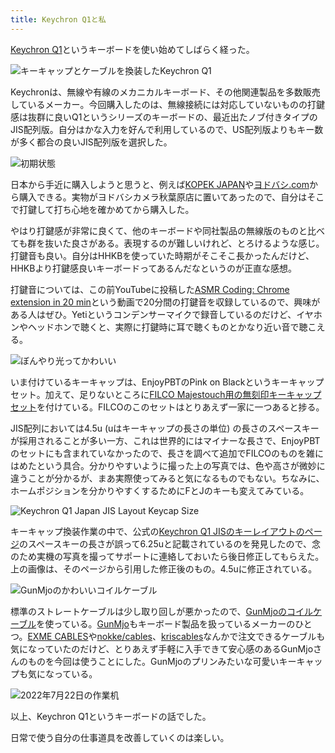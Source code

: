```yaml
---
title: Keychron Q1と私
---
```

[Keychron Q1](https://www.keychron.com/products/keychron-q1-qmk-custom-mechanical-keyboard-japan-jis-layout)というキーボードを使い始めてしばらく経った。

![](https://lh3.googleusercontent.com/docs/ADP-6oHmUQtKNJNhLjFGx5HVAq2GKH8nGNOuIlgoTCF2Y9qfzXayTh_eIpJ7qKfrhqgLHuXZaJ77XgLmCLfbI6mSX9cXZbUfKdwbZbcY6AoCV46NdBydOHe8FCIeaofxTzfs2lZxjQN87zG8aZDZhklPXZH_njV6xaWUwX1eQhtEKGb2CMrjE_6LdsDQBeOKeUGI-nJXow1cwW2mL0ri6fYjSnKCmmrr1uV05mMgg7Hm0Sa-OJSTCF4BWXcbnDeTnBNtTB7_m_AZHF3LgYAr-VcHs8ZhFJnocj1T0U3uloDv1ytR-1fFr0eszgKhID1Au_oQRv08TJh3AcT4Gfn0voP74f2UL-UfgfMHuX7irVNL1Kk3dJJJmKzTKnpeGRiuqoW-1tQV43BHbcmG2RMv_4kvzdWX8hLFs1k5Py4g0yS2WBIsAh0HSxg5jrJZA39ULT63Hqm8ealGmRNYd_yolMofPlIg1oN0Z3qoqDeDU3GBhF_ch7CWNJWZRrIJ1n7xK9rltZ2BCVyZJFktyrdwcZ-ljFzmOJ2qSIzpLDN8yazNE6oBhSOF6mieR3gEHduLImyby112nsqt8YH2Tu0u18JeCkIrslJD9OEOF6PH4WhsarrTZYl9YePCRcKwOvBs61wE0hiZPGDxecwq2MW2YeJfr657HaHUjG_M1wmdgJFQ_TPZmbe2o-Qxld_EytJd5yY02RUVhoJ-JktYazTOADFbmsKtSk_XW88dsvq8qTklkuNVWcmORvvQI9ezCyh2-asEREq21Zuhb77bFAP87-sN_CvIku_x2pn4Z_JjFn6va58nADJxS7vIgJJCgOwyVZ1iDP8z4MkJ5ERr88zbRlpsQS7bWdzGwFoVPtBsmBLZtHOFfg8K_2V2EbILJU8-UEjyPhdkIS3GTYYWF0q8f8zJvCg9mLWfGeXh7taSRNNfAeEV5jt1Kv63ks2zZSumQxD7zQ-ajQjF2b1ly5jVZ-TlMFEmNYuG4yfgxR3uAAId6owKce6dlmqd18tuC0NJ3tonNWWH8c0PLVqDlbJCXIRvxCFgSmmyj3MMy2XulaosfeJ-KMpkxIBZpJJ5lCR7J7ZLLQV39JU-iKO-OXLiRGowdJcWExyZW8RVNXrZYqNhJIL6iVQUfBNrZsIJkKxtqk5PSpA0fpdvn3b48v5RbBJbYlr2VYN7IISKkMLWG7kmU4KzGVVv8VMy-VkqKY_nqkXT8LXQrRmZfRhc74bfbeatBu7uVLCejzpKh52MacHFrb3zhO3D-Q "キーキャップとケーブルを換装したKeychron Q1")

Keychronは、無線や有線のメカニカルキーボード、その他関連製品を多数販売しているメーカー。今回購入したのは、無線接続には対応していないものの打鍵感は抜群に良いQ1というシリーズのキーボードの、最近出たノブ付きタイプのJIS配列版。自分はかな入力を好んで利用しているので、US配列版よりもキー数が多く都合の良いJIS配列版を選択した。

![](https://lh3.googleusercontent.com/docs/ADP-6oFJKlghKbvKwxdjKeA8ZTv97VsXGdMi2ZbQotUREoDSuUtfdFwGLAd8rMiEyG8CHJvwjM_I481ioVY0K3yl6VU9nvOX4QGiw_PcXeqaVjblY-BQin9A0Aniu341BMzPuOWI8Ui7wirunyrqxZLwfWOMIw3zgW1eT-o84wtXKPHhsgcaeo6FSPwyMTsYBghTpzRU1-eYKHCSfyYiWlwtW3faxteNB6UwaQC6sUA_OABGOOwMNsNzfgOgswvHt6k84X9GeJFJdh8Pr24mavl0_Wey_pAzpfitg-_PfV4ft8CIEmCnGeDWpH18ypVDg_BTB0hDa1eAV-au8A59NZbIc3vVnPZHG8XtqPnkoUL8CaNL2quDitS3Et8YJBOkM8to1vjycGcm72j7aGBpZQl45WrTlZ0uOd7LkjoB8PV6dNDRKNf-tv5pgZNwzK8N-e0uJYGNojr8ZXClyelJFSF-oKiJ7O7ciUtsOsJDxd_DICNVSGx108KDVjKWhyZ550gkY5jIALYKEiNBlNDOVJn6s4F5xLEnrwU6G2cG9gV1srjMzXmZB9SrDOVvehE7GQTYCVUsJXu-jFZqGejql7bH_kqaZB4Z6vcljzGd0n98iMERKcrfIaXXjoSvEj5CYgsgudKmdMAwgWkEB08djRrukfBp8aHlUfyqQuxvF1txnzzYWjD4jIQbRE7aj63fkvYNcP0STP4VsEBbTOuA-TRgJeRTA70jBZzvobsz2jI-wVh3QwWxIIub4zEr3aBnRs0tqc0U5YB4R7DuPKisTppQjIQEgL-Re-PZgBjJWyBlFPA0HRTGEBPOw9TFm9oZ_18pLmQF47NwSUN__N7Sc08eUCGcIjWnlKPAdS9O_lEsu1rgpb9cHkRMOFrfFIEM9lfnsZTFRacQiVmaVaotpQV-GAResozW7w3XoXBurP69EHNnhDAnhvO2Skhod-p6FQC5pGHS7kY0J_scOWH1TOEQBJj8MU3xQk_ARSg0i6c7T9p_fxLlMc4ZPu_G6yxd0YF7ZQG92zl5z0GcpldOV6x3OI-_93CAF-7AgSaMedVdJ_6RzmJyGSwy705NZjz071Jx0E71bJTEyCp0D-fkjQe63-emfqdLSsKD5jwA-nn0wtqBJM5etgW0p56xy-k6ZoSleTmbx71c9sqF3E3-452-YqYoPExjyQRiks2D3YrwETI_jy2eOcH2fheIt9huMQvJMotjAZG0h8kQo0CwEWoPy8gYfj9a3RdpAqN6DjjGD_E9m_fQ1g "初期状態")

日本から手近に購入しようと思うと、例えば[KOPEK JAPAN](https://superkopek.jp/products/keychron-q1knob-us?variant=42638615904496)や[ヨドバシ.com](https://www.yodobashi.com/product/100000001007077436/)から購入できる。実物がヨドバシカメラ秋葉原店に置いてあったので、自分はそこで打鍵して打ち心地を確かめてから購入した。

やはり打鍵感が非常に良くて、他のキーボードや同社製品の無線版のものと比べても群を抜いた良さがある。表現するのが難しいけれど、とろけるような感じ。打鍵音も良い。自分はHHKBを使っていた時期がそこそこ長かったんだけど、HHKBより打鍵感良いキーボードってあるんだなというのが正直な感想。

打鍵音については、この前YouTubeに投稿した[ASMR Coding: Chrome extension in 20 min](https://www.youtube.com/watch?v=B5wdRcv-zQA&t=531s)という動画で20分間の打鍵音を収録しているので、興味がある人はぜひ。Yetiというコンデンサーマイクで録音しているのだけど、イヤホンやヘッドホンで聴くと、実際に打鍵時に耳で聴くものとかなり近い音で聴こえる。

![](https://lh3.googleusercontent.com/docs/ADP-6oHUIdiwPPxNEe0YdwFnXyl6Dm2jppVn1c2GBC19kWWu9GIx9NpLmvbFhWZA32offwvrg1SiyMkOMMDymq5SQHYYd1XiHRzaGU91X7dspsqK5NCtQGB_xFCCJejM8X0GSo-qwDQzEgr4hPsIsLqucPzPsuQu8FJScIUz5pAAtc4F6NoOfEZp6H9-PmwL9BTGM3FLfvksGPaKnVaBL8ONJ8sjwhgb-x03KRgA010E7J5WyRNgfX1NT0o1rr9JPWhFTzMuuRfYDV0tV6O2pg5OtLTDFNgHt45EPX1Zi-6QgoYyF_XTG4bTk8GANaFqDfjMljiy5oZLboq5BRD5aGMyi8C4ARjsQcwrWHJbiNxv9hnvZYVs8ErjEcXkBTM-GJDpnmwfPcE_PBBwdPTt2yYLpQIYNEv3kuaN2dh4h7eVs2rMamTKmv4K8ErrfbwlvGGvwSw9Wf84bkdNhVOlCaal_YJWLmDD6LzJGlRW7whSPYm4GxYr2IoI-HgnH0NTDuo4lY5ikjH0NlLDAP0JMd8yQ9wbZmU9sPcbIidpuJHgKu8LdVfVJIj8haZtratq3WQZsLbZNAarMC5O06xQVgpdYax6ArMz4TIr7Afr1Z--0UGwS0Jde-gjP4BhFV4fyNN9e_3jkUWQcN6QyksMiHPsD5_hYWWrxTCdPZs3-Dp9T13CA7D9cHrghmsvy11ds9hBk7jf3K5eRDxD3gCADihBijwoomOGCWwN41OO8O06bIJ5_JTRZU3WPqo7KqhG_x5by-wKamqNtp7WKcR4FLtISxIHc96o32uGhKLWUu1MUZ9WC_OwotoMUJUL-4WTebaPVhuvX1edlKJTDLr4Vc0jwZZKwB9YrI0KtSRII8AEqizaUbTKgqVuWzznlJh2DPB8EpyWO95nMO3_5L1kp-dpsIfywZ8JrDgnfxrGZiObG2honoBa4DiMmr5SlOf4aMNpG9euSn2zq3ydne-KnxUqn-2d2C2oadzX_Q4Q-yWw0td9gmo362La-wA2dZxGubFbGqw4IyavcrfGc56mULRlS66o-hqgoQB8VkPVv5cCrCeeTjhh7p-Km4zZyuDYDaKw8md_Ke23j2ihXz_n15EYdUgSHuSxY7yAKuW19iWurOoRMotBl4qgruKyIxW94Xo2allmXoRac2Wz9QQr2Ov5h1GbpPJOAbGINhFuiSkOdKPL0v41y3gkeKZ8HM23-V-SZTRGMN294YOz-lm8RjhcQlQdGU2tycuzdx2NqLNqWDB-lu4sbQ "ぼんやり光ってかわいい")

いま付けているキーキャップは、EnjoyPBTのPink on Blackというキーキャップセット。加えて、足りないところに[FILCO Majestouch用の無刻印キーキャップセット](https://www.amazon.co.jp/dp/B00R1BZ60K)を付けている。FILCOのこのセットはとりあえず一家に一つあると捗る。

JIS配列においては4.5u (uはキーキャップの長さの単位) の長さのスペースキーが採用されることが多い一方、これは世界的にはマイナーな長さで、EnjoyPBTのセットにも含まれていなかったので、長さを調べて追加でFILCOのものを雑にはめたという具合。分かりやすいように撮った上の写真では、色や高さが微妙に違うことが分かるが、まあ実際使ってみると気になるものでもない。ちなみに、ホームポジションを分かりやすくするためにFとJのキーも変えてみている。

![](https://lh3.googleusercontent.com/docs/ADP-6oHMA0EUNkUn9SUr9Xbl-17PRetnEuRuXj9eQdyROpvrII4ILbwX_yy8vL7zaZbpcchhG2CegMNEqEj7EpckVatxudNeux69B4LmnY7j13pklnfU0LTZmz5-9TBVngEsDschGBYwThDv7nOjwdaipEaB5qzdH82yyXjFVVWMMvAaTjdIUJOCj3gPDtFn-sp4FXqR0VGs2IlWOUduf8GK3xaQg-T1V56UCPX4_YZDGjRPxKqkiP2yN-rzxsjT0pDrpKWZ80hL9sRsAIBznCkc2rFAtw1r4kPKt7uFQMIeWwwaXx6YF9f22JJrlyQRL6BaftmSzNtlUPMt6TWK7OyrXz_al5aI7-DLBwufNKEgJ24r2mia4-wzjP6KtlGJHCWzJ7eAAz5yTFgh-u1rezHxMF7AioLBumlg3KbjRLtsLNIhYiFSezyvvixxDVQHFVDdGBCOZ2TfADkbvn5-zcM5mqHs6FssczOjjPP0tZ0YVJqcCD3DUP-uBeVNtvxud01Od1B4Zg_8H_UEWNTk4Mtd2SkqwU0Kzyi5sBp6-9rYQqM9Lw1xsIc4fp0kg8uv_gnRqNCMTm__vG1a34aqNJlo9J6DIbMFd0BqnObWRxGfej3V1YdBF-GxcnXr3MzccwNV1rHBqFrx_D4yJ_X4iy_v-4NIatOAyGAVHOym5bfhPRXEtBe117GgqUyLIX9PbltLduQG6nCcyILx_hiTsQusOt5OcjUkTD0-pN1XF2jpt1Q88YWPrsXhFfCgur-BE5BnimbnO9d1Z3vhtRvbtVhtbwFLrs0jQx0Q3XTsh4MULhrActmhO9kOnCkAlUFJL8OG-X0vNZ-i9HPL_IzuHnwFvouAxo1LT4CZTRJ2fmFKjXqYRZy0ZaGovhO1PHR3AaPRlYdBF_oa17zKUXW_qw5EhO9obFaBEu77dSPxSV0O_Jj54R79NpnV6_clEAlduazdIiGV_OLbK11uOorMTswrf-auxeSGxs38INnhapXYEHTq2nwY_w7qBcwyhVuNZ6e3T2HCM4qoAmChOhQsT8_PXsnwIrX1TUqltHgUbR94bWMMVZ9fpt0aDfGITztJ10kFv5aFliZoCTv5ci7UUPsxWJMMxZ-N2kLf4PzcRjBqP7uj8qRR96PJo0LqIZ46LFEKhwxQIZFeeQpFBP_2s2e8WTe0tclHsR0Cgl3M-rvFKIg76ZnYtMJSU-7_mdpbFnxMApv1cb_dTstMzna1QxfTYN6KG7J3narWSJrp-oqhZVsHPcJCVA "Keychron Q1 Japan JIS Layout Keycap Size")

キーキャップ換装作業の中で、公式の[Keychron Q1 JISのキーレイアウトのページ](https://www.keychron.com/pages/keychron-q1-japan-jis-layout-keycap-size)のスペースキーの長さが誤って6.25uと記載されているのを発見したので、念のため実機の写真を撮ってサポートに連絡しておいたら後日修正してもらえた。上の画像は、そのページから引用した修正後のもの。4.5uに修正されている。

![](https://lh3.googleusercontent.com/docs/ADP-6oH2wQxz82HQ9gpE7MCVUNggPgx_QsHHr11UdWMGxv2txmXn91sAkG54U3OO9wtwqQtyeCsWGgeMt7cMHcHObU3Ih6gEUEDpRjsEh0CzaUSZDfu4Un75pq4rEU9ECzUsoPPw53GYfqd67Z-oRDdN6zdktGTfFvPGLYUcwXuGH-V6gPKHRns9DPdHfFZ89pjh_2dL1zhEba7Js0RMHiXIsXiqOi8VjC54CpzyBWOwxPO5-QqCy9PeSJbjz_3PRUxtdLEI4PfRkzKACjjVrS3ueumrDoDv3hjvW6pqUX-uc2HaR_LLuYrzAcyheaFkUuAMEEqhg_0C0-_F8zwlGVS_GZUjRNJgQbjhEfQVaEgUw7DAeAQoFUovq8TOqI_NKOGRuDBNmtHxChrTmLBQwn6jl8G3ugoZzdk_eaSl9TpYqSxZyCC-2LttIpzNLYsEnviqzJlRu5OstlHYC9C3r0fZDv-NUeSHUmssAGsHNjLskhflnEup3c8ql6OpajKix_CjtY29_dMdVhvRkxKlKr-r45NPcXMIU72xTWI8F_dzJsulCmNMNGrS8B-moGOeH2mrl9Fc7DhIqiY3OP0CAkbWqvBDIDGvAm7EvzNXu0FWl1wxWqA0_OQJbZnAWn4trDR3uWLMucqFa-ODyFSLlCIfrN_oghGmXbe_MX6rZhqFwIZi6C77cAKMxQYDUq5kJxifT0qvyghMtFkXPiO8Lu6_1A9eNf5_cXK7Yt3ljoNcpceiTkoFWQdLByAiWKN9R3EdXpJ7XD6r4h1ASezI64h9fSiV-VJ-qFnt5ukqo4ypK5VdGAtE2v8nEIxkrov33vdlA_XBVSfGplAHlKODUY4o9iG1_dk_N0GuLeb3FTVdrPLQMq_K-zOqIXme84WWpU08ptFjcXUqe145s2twuojvYvYUjc7GmA-MNas4RjuKCBrW3fBNplqgIvAdXBKP-R6_5FiquAdublu_-6rDvNZ6tfKl4oTYb_gi_Gp28iNMmmBKkoAc5g8YS_DPYoRHFZv3qkZnbp19D4KQ-8RpNuvvi5HDINM6yiLQ9n93rDDZ7U6bTp1cIjRql9tU1WeqBGuIoQ8bXR66w40gUhsDs7GAe9NFWIAhgerEGpPXR4Oxu0UShQrNCdjO12YcyqEd1XCMrXWk_6eOiFBX1gIZcfoc5CsrxigIK9bZUoiqQZkQFA8nyixWLN-RUVLL2VmRh_lmLv8uK57GJiuwYun7rHznESS1e6Q-tPmE_VheEiyDH369dffvFg "GunMjoのかわいいコイルケーブル")

標準のストレートケーブルは少し取り回しが悪かったので、[GunMjoのコイルケーブル](https://www.amazon.co.jp/dp/B09F5T7LTQ)を使っている。[GunMjo](https://www.gunmjo.com/)もキーボード製品を扱っているメーカーのひとつ。[EXME CABLES](https://exmecables.com/)や[nokke/cables](https://www.nokke-labora.com/)、[kriscables](https://kriscables.com/)なんかで注文できるケーブルも気になっていたのだけど、とりあえず手軽に入手できて安心感のあるGunMjoさんのものを今回は使うことにした。GunMjoのプリンみたいな可愛いキーキャップも気になっている。

![](https://lh3.googleusercontent.com/docs/ADP-6oEc13fvNXRRv6tSn4aclFvuolGq-UL58laTwwkZHkodGOgbeBCqJK0rm-8ky4dG9I-WTpP42DJVQ8v2bQCR7JfA9kQm7eJWnJ3H-ES6CYrBZhl20AJ63SIx0t2pa06IqUooAgcFnVcQwahWbTKSiY4hJz1NjEuURuNyoEuY4EVwuFVFmIKX0vBNW_Y1uxBy5L27GlDV2f0pMuTt7G0VYCVCxI1EuuQ9_Z6cFBfIiWdSkRWt8nJvCpX3obTSURitZL0RoEzo_Fbtgsftft53njofXAZT3H5Bx3gSMpx9YkLk5xMT5SY0jZyKboxibfFsQmTYJ2kWPZDRINw01g6H5Mb4yt0fLwYkKlsPr4ywwH3RRfIcwrDjIplNv3-BvnfDwB_Pv3BwP8Knx27TglnMxxLCrQfLgpQo1yH63l59GhuQOYMS32sUtbLlYmF-1tKm5fPrpBuAi8gupNNBQ-9Yt171TSw_ymXrQ8zM_9Cd1FVPiif-oCDb8Sr5H91mLcTIgYcWQXIuXtHI6thUQ0Xgx623VmZ0JF2sTk0ZzSXJIgXSSLeyO4Y3N_bbZz2_JLhDDZ3CiiOdMX5Vwt5XMwi-KZknEsKesrClavn_M6Iw9CBfY-blWcn_0rNdfOLxMyiAnMEBfW3P8X48eLNmjUH2J05xL-Q-_VvEkEVtkXBGGOAWINQPI2l-EO7fjheFfUgGoKqrmEPxjMyeYQUv0DwBiRK5iDW_MPiob9r427B7ZZQ5CJfc_VK1vnzdXmXF2QQuDINQmouetpjDthp6HR1QkKRLfXJc_9qI95agpspH4nz0lk-gAZsZltdebxo-HEdizUDjyx4S1OGataoEGK2WgUlgEg7zCjrBh6cKhRQkE4jXtrQZzvQFXWvkx6-eBEDSWhv1wSHlI7tnORcKbSi14wo5DnFh8N2uaHZseJKeZf8q1oELwmjveHex6zHKqhrKEUqB_gWPt8aW8O5UWb-U6bgD9ibTq1VIsqz-D3QIoLw_2vJPXdp9E8CShDCn2U0foYER-3JO3N_h1jZp7mn95wXs4Pa5QaTTStOAUlkEVyHVYs_BwLV_xMHHMfZy-n0SDWdzIEAXDKY1w-bct4974F_iiLvHlCpdCkCZlKVnFmm_7poKR1sxjmu9wmZ_ftePmGodCLgMKAWne0LxdmGdjBtBPSaGp07TjJFD54f1LBfaet5_otCV5QU0E7WnaBTx_ghfSC7Wh8KmqGSPBnFN60hyA3qa3sWB9TGjvzlv4ibtc_z1Cw "2022年7月22日の作業机")

以上、Keychron Q1というキーボードの話でした。

日常で使う自分の仕事道具を改善していくのは楽しい。
